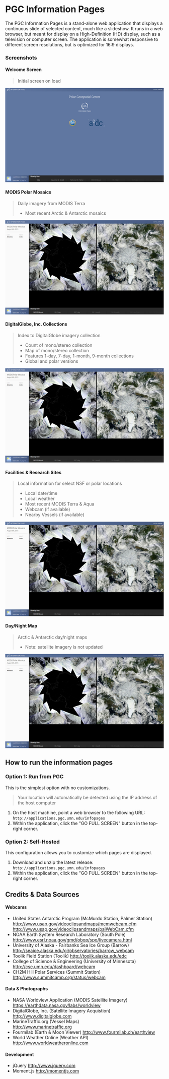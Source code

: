# PGC Information Pages
The PGC Information Pages is a stand-alone web application that displays a continuous slide of selected content, much like a slideshow. It runs in a web browser, but meant for display on a High-Definition (HD) display, such as a television or computer screen. The application is somewhat responsive to different screen resolutions, but is optimized for 16:9 displays.
### Screenshots
#### Welcome Screen
> Initial screen on load
 
![Welcome Screen](/images/ss-welcome.jpg "Welcome Screen")

#### MODIS Polar Mosaics
> Daily imagery from MODIS Terra
> * Most recent Arctic & Antarctic mosaics

![MODIS Polar Mosaics](/images/ss-modis.jpg "MODIS Polar Mosaics")

#### DigitalGlobe, Inc. Collections
> Index to DigitalGlobe imagery collection
> * Count of mono/stereo collection
> * Map of mono/stereo collection
> * Features 1-day, 7-day, 1-month, 9-month collections
> * Global and polar versions

![DigitalGlobe Collection 7-Day](/images/ss-modis.jpg "DigitalGlobe Collection 7-Day")

#### Facilities & Research Sites
> Local information for select NSF or polar locations
> * Local date/time
> * Local weather
> * Most recent MODIS Terra & Aqua
> * Webcam (if available)
> * Nearby Vessels (if available)

![Barrow, Alaska](/images/ss-modis.jpg "Barrow, Alaska")

#### Day/Night Map
> Arctic & Antarctic day/night maps
> * Note: satellite imagery is not updated

![Day/Night](/images/ss-modis.jpg "Day/Night")

## How to run the information pages
### Option 1: Run from PGC
This is the simplest option with no customizations.
> Your location will automatically be detected using the IP address of the host computer

1. On the host machine, point a web browser to the following URL:
`http://applications.pgc.umn.edu/infopages`
2. Within the application, click the "GO FULL SCREEN" button in the top-right corner.

### Option 2: Self-Hosted
This configuration allows you to customize which pages are displayed.

1. Download and unzip the latest release:
`http://applications.pgc.umn.edu/infopages`
2. Within the application, click the "GO FULL SCREEN" button in the top-right corner.

## Credits & Data Sources
#### Webcams
* United States Antarctic Program (McMurdo Station, Palmer Station)
  http://www.usap.gov/videoclipsandmaps/mcmwebcam.cfm
  http://www.usap.gov/videoclipsandmaps/palWebCam.cfm
* NOAA Earth System Research Laboratory (South Pole)
  http://www.esrl.noaa.gov/gmd/obop/spo/livecamera.html
* University of Alaska - Fairbanks Sea Ice Group (Barrow)
  http://seaice.alaska.edu/gi/observatories/barrow_webcam
* Toolik Field Station (Toolik)
  http://toolik.alaska.edu/edc
* College of Science & Engineering (University of Minnesota)
  http://cse.umn.edu/dashboard/webcam
* CH2M Hill Polar Services (Summit Station)
  http://www.summitcamp.org/status/webcam


#### Data & Photographs
* NASA Worldview Application (MODIS Satellite Imagery)
  https://earthdata.nasa.gov/labs/worldview
* DigitalGlobe, Inc. (Satellite Imagery Acquistion)
  http://www.digitalglobe.com
* MarineTraffic.org (Vessel Maps)  
  http://www.marinetraffic.org
* Fourmilab (Earth & Moon Viewer)
  http://www.fourmilab.ch/earthview
* World Weather Online (Weather API)
  http://www.worldweatheronline.com

#### Development
* jQuery
  http://www.jquery.com
* Moment.js
  http://momentjs.com
